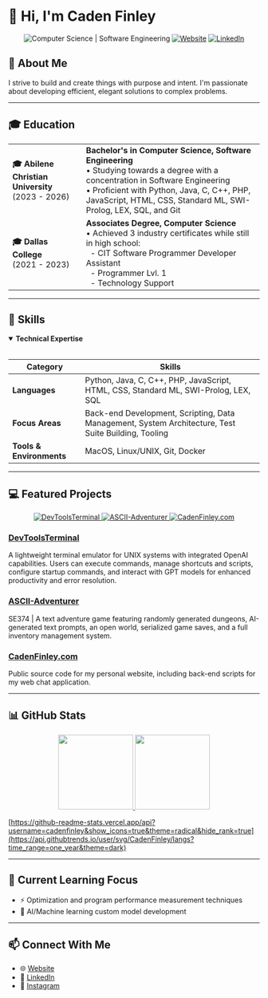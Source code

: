 # 👋 Hi, I'm Caden Finley

<div align="center">
  <img src="https://img.shields.io/badge/Computer%20Science-Software%20Engineering-blue?style=for-the-badge" alt="Computer Science | Software Engineering">
  <a href="https://cadenfinley.com/"><img src="https://img.shields.io/badge/Website-cadenfinley.com-brightgreen?style=for-the-badge" alt="Website"></a>
  <a href="https://www.linkedin.com/in/cadenjfinley/"><img src="https://img.shields.io/badge/LinkedIn-cadenjfinley-0077B5?style=for-the-badge&logo=linkedin" alt="LinkedIn"></a>
</div>

## 💫 About Me
I strive to build and create things with purpose and intent. I'm passionate about developing efficient, elegant solutions to complex problems.

---

## 🎓 Education

<table>
  <tr>
    <td><b>🎓 Abilene Christian University</b><br/>(2023 - 2026)</td>
    <td>
      <b>Bachelor's in Computer Science, Software Engineering</b><br/>
      • Studying towards a degree with a concentration in Software Engineering<br/>
      • Proficient with Python, Java, C, C++, PHP, JavaScript, HTML, CSS, Standard ML, SWI-Prolog, LEX, SQL, and Git
    </td>
  </tr>
  <tr>
    <td><b>🎓 Dallas College</b><br/>(2021 - 2023)</td>
    <td>
      <b>Associates Degree, Computer Science</b><br/>
      • Achieved 3 industry certificates while still in high school:<br/>
      &nbsp;&nbsp;- CIT Software Programmer Developer Assistant<br/>
      &nbsp;&nbsp;- Programmer Lvl. 1<br/>
      &nbsp;&nbsp;- Technology Support
    </td>
  </tr>
</table>

---

## 🚀 Skills

<details open>
  <summary><b>Technical Expertise</b></summary>
  <br/>
  
  | Category | Skills |
  |----------|--------|
  | **Languages** | Python, Java, C, C++, PHP, JavaScript, HTML, CSS, Standard ML, SWI-Prolog, LEX, SQL |
  | **Focus Areas** | Back-end Development, Scripting, Data Management, System Architecture, Test Suite Building, Tooling |
  | **Tools & Environments** | MacOS, Linux/UNIX, Git, Docker |
</details>

---

## 💻 Featured Projects

<div align="center">
  <a href="https://github.com/CadenFinley/DevToolsTerminal">
    <img src="https://img.shields.io/badge/DevToolsTerminal-Terminal%20with%20AI-blue?style=for-the-badge" alt="DevToolsTerminal">
  </a>
  <a href="https://github.com/CadenFinley/ASCII-Adventurer">
    <img src="https://img.shields.io/badge/ASCII--Adventurer-Text%20Adventure%20Game-purple?style=for-the-badge" alt="ASCII-Adventurer">
  </a>
  <a href="https://github.com/CadenFinley/CadenFinley.com">
    <img src="https://img.shields.io/badge/CadenFinley.com-Personal%20Website-green?style=for-the-badge" alt="CadenFinley.com">
  </a>
</div>

### [DevToolsTerminal](https://github.com/CadenFinley/DevToolsTerminal)
A lightweight terminal emulator for UNIX systems with integrated OpenAI capabilities. Users can execute commands, manage shortcuts and scripts, configure startup commands, and interact with GPT models for enhanced productivity and error resolution.

### [ASCII-Adventurer](https://github.com/CadenFinley/ASCII-Adventurer)
SE374 | A text adventure game featuring randomly generated dungeons, AI-generated text prompts, an open world, serialized game saves, and a full inventory management system.

### [CadenFinley.com](https://github.com/CadenFinley/CadenFinley.com)
Public source code for my personal website, including back-end scripts for my web chat application.

---

## 📊 GitHub Stats

<div align="center">
  <a href="https://github.com/anuraghazra/github-readme-stats">
    <img height="150em" src="https://github-readme-stats.vercel.app/api/top-langs/?username=cadenfinley&layout=compact&theme=radical" />
    <img height="150em" src="https://github-readme-stats.vercel.app/api?username=cadenfinley&show_icons=true&theme=radical&hide_rank=true" />
  </a>
</div>

[https://github-readme-stats.vercel.app/api?username=cadenfinley&show_icons=true&theme=radical&hide_rank=true](https://api.githubtrends.io/user/svg/CadenFinley/langs?time_range=one_year&theme=dark)

---

## 🌱 Current Learning Focus
- ⚡ Optimization and program performance measurement techniques
- 🤖 AI/Machine learning custom model development

---

## 📫 Connect With Me
- 🌐 [Website](https://cadenfinley.com/)
- 💼 [LinkedIn](https://www.linkedin.com/in/cadenjfinley/)
- 📸 [Instagram](https://www.instagram.com/cadenfinley/)
